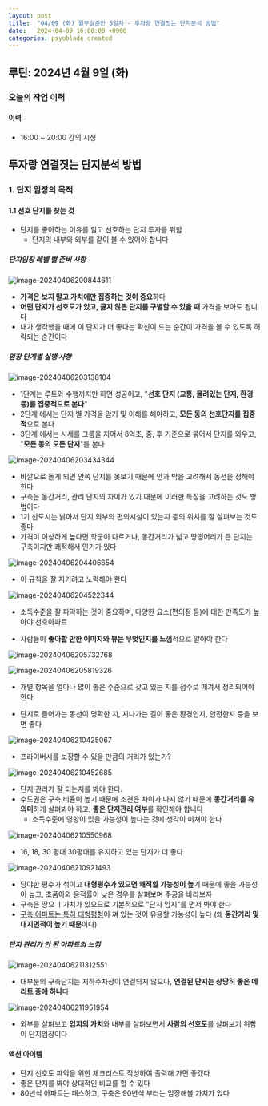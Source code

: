 ```yaml
---
layout: post
title:  "04/09 (화) 월부실준반 5일차 - 투자랑 연결짓는 단지분석 방법"
date:   2024-04-09 16:00:00 +0900
categories: psyoblade created
---
```


## 루틴: 2024년 4월 9일 (화)

>     

### 오늘의 작업 이력

#### 이력

* 16:00 ~ 20:00 강의 시청



## 투자랑 연결짓는 단지분석 방법

### 1. 단지 임장의 목적

#### 1.1 선호 단지를 찾는 것

* 단지를 좋아하는 이유를 알고 선호하는 단지 투자를 위함
  * 단지의 내부와 외부를 같이 볼 수 있어야 합니다

##### 단지임장 레벨 별 준비 사항

![image-20240406200844611](images/2024-04-09-siljun-day5/image-20240406200844611.png)

* **가격은 보지 말고 가치에만 집중하는 것이 중요**하다
* **어떤 단지가 선호도가 있고, 긇지 않은 단지를 구별할 수 있을 때** 가격을 보아도 됩니다
* 내가 생각했을 때에 이 단지가 더 좋다는 확신이 드는 순간이 가격을 볼 수 있도록 허락되는 순간이다

##### 임장 단계별 실행 사항

![image-20240406203138104](images/2024-04-09-siljun-day5/image-20240406203138104.png)

* 1단계는 루트와 수행까지만 하면 성공이고, "**선호 단지 (교통, 몰려있는 단지, 환경 등)를 집중적으로 본다**"
* 2단계 에서는 단지 별 가격을 암기 및 이해를 해야하고, **모든 동의 선호단지를 집중적**으로 본다
* 3단계 에서는 시세를 그룹을 지어서 8억초, 중, 후 기준으로 묶어서 단지를 외우고, "**모든 동의 모든 단지**"를 본다

![image-20240406203434344](images/2024-04-09-siljun-day5/image-20240406203434344.png)

* 바깥으로 돌게 되면 안쪽 단지를 못보기 때문에 안과 밖을 고려해서 동선을 정해야 한다
* 구축은 동간거리, 관리 단지의 차이가 있기 때문에 이러한 특징을 고려하는 것도 방법이다
* 1기 신도시는 낡아서 단지 외부의 편의시설이 있는지 등의 위치를 잘 살펴보는 것도 좋다
* 가격이 이상하게 높다면 학군이 다르거나, 동간거리가 넓고 땅떵어리가 큰 단지는 구축이지만 쾌적해서 인기가 있다

![image-20240406204406654](images/2024-04-09-siljun-day5/image-20240406204406654.png)

* 이 규칙을 잘 지키려고 노력해야 한다

![image-20240406204522344](images/2024-04-09-siljun-day5/image-20240406204522344.png)

* 소득수준을 잘 파악하는 것이 중요하며, 다양한 요소(편의점 등)에 대한 만족도가 높아야 선호아파트

* 사람들이 **좋아할 만한 이미지와 뷰는 무엇인지를 느낌**적으로 알아야 한다

![image-20240406205732768](images/2024-04-09-siljun-day5/image-20240406205732768.png)

![image-20240406205819326](images/2024-04-09-siljun-day5/image-20240406205819326.png)

* 개별 항목을 얼마나 많이 좋은 수준으로 갖고 있는 지를 점수로 매겨서 정리되어야 한다

* 단지로 들어가는 동선이 명확한 지, 지나가는 길이 좋은 환경인지, 안전한지 등을 보면 좋다

![image-20240406210425067](images/2024-04-09-siljun-day5/image-20240406210425067.png)

* 프라이버시를 보장할 수 있을 만큼의 거리가 있는가?

![image-20240406210452685](images/2024-04-09-siljun-day5/image-20240406210452685.png)

* 단지 관리가 잘 되는지를 봐야 한다. 
* 수도권은 구축 비율이 높기 때문에 조견은 차이가 나지 않기 때문에 **동간거리를 유의미**하게 살펴봐야 하고, **좋은 단지관리 여부**를 확인해야 합니다
  * 소득수준에 영향이 있을 가능성이 높다는 것에 생각이 미쳐야 한다

![image-20240406210550968](images/2024-04-09-siljun-day5/image-20240406210550968.png)

* 16, 18, 30 평대 30평대를 유지하고 있는 단지가 더 좋다

![image-20240406210921493](images/2024-04-09-siljun-day5/image-20240406210921493.png)

* 당야한 평수가 섞이고 **대형평수가 있으면 쾌적할 가능성이 높**기 때문에 좋을 가능성이 높고, 초품아와 용적률이 낮은 경우를 살펴보며 주공을 바라보자
* 구축은 땅으 ㅣ가치가 있으므로 기본적으로 "단지 입지"를 먼저 봐야 한다
* <u>구축 아파트는 특히 대형평형</u>이 껴 있는 것이 유용할 가능성이 높다 (왜 **동간거리 및 대지면적이 높기 때문**이다)

##### 단지 관리가 안 된 아파트의 느낌

![image-20240406211312551](images/2024-04-09-siljun-day5/image-20240406211312551.png)

* 대부분의 구축단지는 지하주차장이 연결되지 않으나, **연결된 단지는 상당히 좋은 메리트 중에 하나**다

![image-20240406211951954](images/2024-04-09-siljun-day5/image-20240406211951954.png)

* 외부를 살펴보고 **입지의 가치**와 내부를 살펴보면서 **사람의 선호도**를 살펴보기 위함이 단지임장이다



#### 액션 아이템

* 단지 선호도 파악을 위한 체크리스트 작성하여 출력해 가면 좋겠다
* 좋은 단지를 봐야 상대적인 비교를 할 수 있다
* 80년식 아파트는 패스하고, 구축은 90년식 부터는 임장해볼 가치가 있다